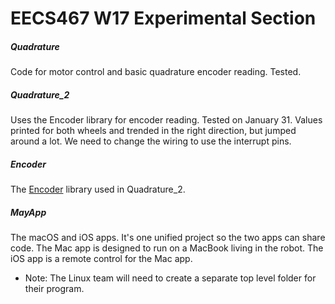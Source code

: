 # EECS467 W17 Experimental Section

##### Quadrature

Code for motor control and basic quadrature encoder reading. Tested.

##### Quadrature\_2

Uses the Encoder library for encoder reading. Tested on January 31. Values printed for both wheels and trended in the right direction, but jumped around a lot. We need to change the wiring to use the interrupt pins.

##### Encoder

The [Encoder](https://www.pjrc.com/teensy/td_libs_Encoder.html) library used in Quadrature\_2.

##### MayApp

The macOS and iOS apps. It's one unified project so the two apps can share code. The Mac app is designed to run on a MacBook living in the robot. The iOS app is a remote control for the Mac app.

- Note: The Linux team will need to create a separate top level folder for their program.